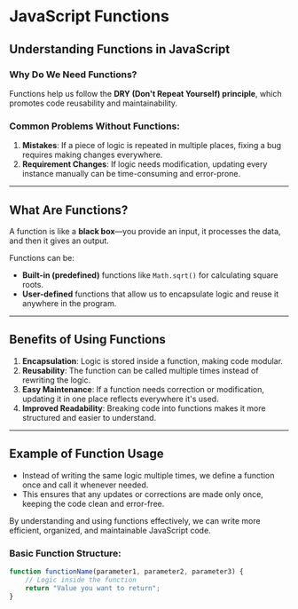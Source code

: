 # JavaScript Functions  

## Understanding Functions in JavaScript  

### **Why Do We Need Functions?**  
Functions help us follow the **DRY (Don't Repeat Yourself) principle**, which promotes code reusability and maintainability.  

### **Common Problems Without Functions**:  
1. **Mistakes**: If a piece of logic is repeated in multiple places, fixing a bug requires making changes everywhere.  
2. **Requirement Changes**: If logic needs modification, updating every instance manually can be time-consuming and error-prone.  

---

## **What Are Functions?**  

A function is like a **black box**—you provide an input, it processes the data, and then it gives an output.  

Functions can be:  
- **Built-in (predefined)** functions like `Math.sqrt()` for calculating square roots.  
- **User-defined** functions that allow us to encapsulate logic and reuse it anywhere in the program.  

---

## **Benefits of Using Functions**  
1. **Encapsulation**: Logic is stored inside a function, making code modular.  
2. **Reusability**: The function can be called multiple times instead of rewriting the logic.  
3. **Easy Maintenance**: If a function needs correction or modification, updating it in one place reflects everywhere it's used.  
4. **Improved Readability**: Breaking code into functions makes it more structured and easier to understand.  

---

## **Example of Function Usage**  

- Instead of writing the same logic multiple times, we define a function once and call it whenever needed.  
- This ensures that any updates or corrections are made only once, keeping the code clean and error-free.  

By understanding and using functions effectively, we can write more efficient, organized, and maintainable JavaScript code.  
### **Basic Function Structure:**  

```javascript
function functionName(parameter1, parameter2, parameter3) {
    // Logic inside the function
    return "Value you want to return";
}